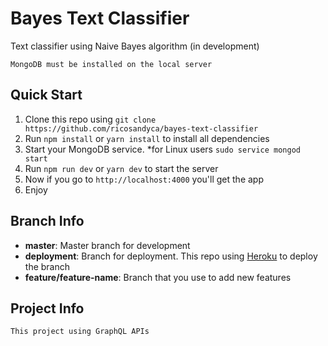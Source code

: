# Bayes Text Classifier
Text classifier using Naive Bayes algorithm (in development)

```
MongoDB must be installed on the local server
```

## Quick Start
<ol>
  <li>Clone this repo using <code>git clone https://github.com/ricosandyca/bayes-text-classifier</code></li>
  <li>Run <code>npm install</code> or <code>yarn install</code> to install all dependencies</li>
  <li>Start your MongoDB service. *for Linux users <code>sudo service mongod start</code></li>
  <li>Run <code>npm run dev</code> or <code>yarn dev</code> to start the server</li>
  <li>Now if you go to <code>http://localhost:4000</code> you'll get the app</li>
  <li>Enjoy</li>
</ol>

## Branch Info
<ul>
  <li><b>master</b>: Master branch for development</li>
  <li><b>deployment</b>: Branch for deployment. This repo using <a href="https://herokuapp.com/">Heroku</a> to deploy the branch</li>
  <li><b>feature/feature-name</b>: Branch that you use to add new features</li>
</ul>

## Project Info
```
This project using GraphQL APIs
```
